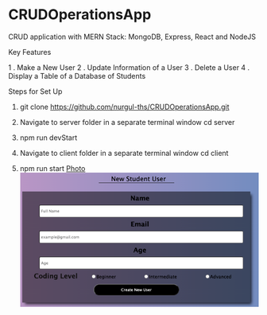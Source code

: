 # CRUDOperationsApp

CRUD application with MERN Stack: MongoDB, Express, React and NodeJS

Key Features

1 . Make a New User
2 . Update Information of a User
3 . Delete a User
4 . Display a Table of a Database of Students

Steps for Set Up

1.  git clone https://github.com/nurgul-ths/CRUDOperationsApp.git

2.  Navigate to server folder in a separate terminal window
    cd server

3.  npm run devStart

4.  Navigate to client folder in a separate terminal window
    cd client

5.  npm run start
    [Photo](photo.png)
    ![photo](./photo.png)
